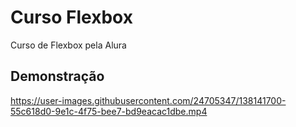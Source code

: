 # Curso Flexbox
Curso de Flexbox pela Alura



## Demonstração
https://user-images.githubusercontent.com/24705347/138141700-55c618d0-9e1c-4f75-bee7-bd9eacac1dbe.mp4 


